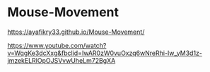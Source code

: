 # Mouse-Movement
https://ayafikry33.github.io/Mouse-Movement/ 

https://www.youtube.com/watch?v=WqgKe3dcXxg&fbclid=IwAR0zW0vuOxzq6wNreRhi-Iw_yM3d1z-jmzekELRlOpOJSVvwUheLm72BgXA
